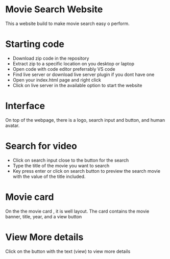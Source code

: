 # Movie Search Website 
This a website build to make movie search easy o perform.

# Starting code
- Download zip code in the repository
- Extract zip to a specific location on you desktop or laptop
- Open code with code editor preferrably VS code
- Find live server or download live server plugin if you dont have one
- Open your index.html page and right click
- Click on live server in the available option to start the website

# Interface 
On top of the webpage, there is a logo, search input and button, and human avatar.

# Search for video 
- Click on search input close to the button for the search 
- Type the title of the movie you want to search 
- Key press enter or click on search button to preview the search movie with the value of the title included.

# Movie card 
On the the movie card , it is well layout.
The card contains the movie banner, title, year, and a view button 

# View More details 
Click on the button with the text (view) to view more details 
